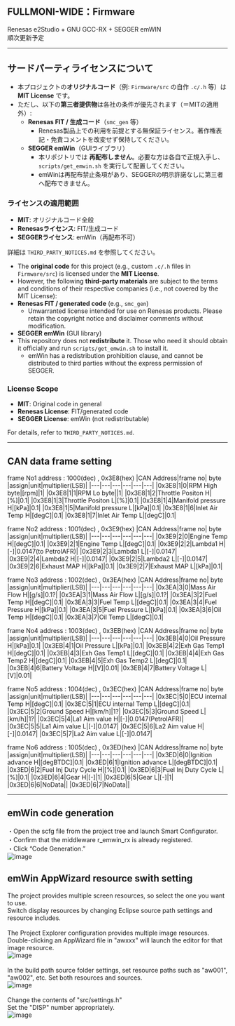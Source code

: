## FULLMONI-WIDE：Firmware
Renesas e2Studio + GNU GCC-RX + SEGGER emWIN<br>
順次更新予定
***
## サードパーティライセンスについて
- 本プロジェクトの**オリジナルコード**（例: `Firmware/src` の自作 `.c/.h` 等）は **MIT License** です。  
- ただし、以下の**第三者提供物**は各社の条件が優先されます（＝MITの適用外）:
  - **Renesas FIT / 生成コード**（`smc_gen` 等）  
    - Renesas製品上での利用を前提とする無保証ライセンス。著作権表記・免責コメントを改変せず保持してください。
  - **SEGGER emWin**（GUIライブラリ）  
    - 本リポジトリでは **再配布しません**。必要な方は各自で正規入手し、`scripts/get_emwin.sh` を実行して配置してください。  
    - emWinは再配布禁止条項があり、SEGGERの明示許諾なしに第三者へ配布できません。
### ライセンスの適用範囲
- **MIT**: オリジナルコード全般  
- **Renesasライセンス**: FIT/生成コード  
- **SEGGERライセンス**: emWin（再配布不可）

詳細は `THIRD_PARTY_NOTICES.md` を参照してください。

- The **original code** for this project (e.g., custom `.c/.h` files in `Firmware/src`) is licensed under the **MIT License**. 
- However, the following **third-party materials** are subject to the terms and conditions of their respective companies (i.e., not covered by the MIT License):
- **Renesas FIT / generated code** (e.g., `smc_gen`)  
    - Unwarranted license intended for use on Renesas products. Please retain the copyright notice and disclaimer comments without modification.
- **SEGGER emWin** (GUI library)
- This repository does not **redistribute** it. Those who need it should obtain it officially and run `scripts/get_emwin.sh` to install it.  
    - emWin has a redistribution prohibition clause, and cannot be distributed to third parties without the express permission of SEGGER.
### License Scope
- **MIT**: Original code in general 
- **Renesas License**: FIT/generated code 
- **SEGGER License**: emWin (not redistributable)

For details, refer to `THIRD_PARTY_NOTICES.md`.

***
## CAN data frame setting
frame No1 address : 1000(dec) , 0x3E8(hex)
|CAN Address|frame no| byte |assign|unit|multiplier(LSB)|
|---|---|---|---|---|---|
|0x3E8|1|0|RPM High byte|[rpm]|1|
|0x3E8|1|1|RPM Lo byte||1|
|0x3E8|1|2|Throttle Positon H|[%]|0.1|
|0x3E8|1|3|Throttle Positon L|[%]|0.1|
|0x3E8|1|4|Manifold pressure H|[kPa]|0.1|
|0x3E8|1|5|Manifold pressure L|[kPa]|0.1|
|0x3E8|1|6|Inlet Air Temp H|[degC]|0.1|
|0x3E8|1|7|Inlet Air Temp L|[degC]|0.1|

frame No2 address : 1001(dec) , 0x3E9(hex)
|CAN Address|frame no| byte |assign|unit|multiplier(LSB)|
|---|---|---|---|---|---|
|0x3E9|2|0|Engine Temp H|[degC]|0.1|
|0x3E9|2|1|Engine Temp L|[degC]|0.1|
|0x3E9|2|2|Lambda1 H|[-]|0.0147(to PetrolAFR)|
|0x3E9|2|3|Lambda1 L|[-]|0.0147|
|0x3E9|2|4|Lambda2 H|[-]|0.0147|
|0x3E9|2|5|Lambda2 L|[-]|0.0147|
|0x3E9|2|6|Exhaust MAP H|[kPa]|0.1|
|0x3E9|2|7|Exhaust MAP L|[kPa]|0.1|


frame No3 address : 1002(dec) , 0x3EA(hex)
|CAN Address|frame no| byte |assign|unit|multiplier(LSB)|
|---|---|---|---|---|---|
|0x3EA|3|0|Mass Air Flow H|[g/s]|0.1?|
|0x3EA|3|1|Mass Air Flow L|[g/s]|0.1?|
|0x3EA|3|2|Fuel Temp H|[degC]|0.1|
|0x3EA|3|3|Fuel Temp L|[degC]|0.1|
|0x3EA|3|4|Fuel Pressure H|[kPa]|0.1|
|0x3EA|3|5|Fuel Pressure L|[kPa]|0.1|
|0x3EA|3|6|Oil Temp H|[degC]|0.1|
|0x3EA|3|7|Oil Temp L|[degC]|0.1|

frame No4 address : 1003(dec) , 0x3EB(hex)
|CAN Address|frame no| byte |assign|unit|multiplier(LSB)|
|---|---|---|---|---|---|
|0x3EB|4|0|Oil Pressure H|[kPa]|0.1|
|0x3EB|4|1|Oil Pressure L|[kPa]|0.1|
|0x3EB|4|2|Exh Gas Temp1 H|[degC]|0.1|
|0x3EB|4|3|Exh Gas Temp1 L|[degC]|0.1|
|0x3EB|4|4|Exh Gas Temp2 H|[degC]|0.1|
|0x3EB|4|5|Exh Gas Temp2 L|[degC]|0.1|
|0x3EB|4|6|Battery Voltage H|[V]|0.01|
|0x3EB|4|7|Battery Voltage L|[V]|0.01|

frame No5 address : 1004(dec) , 0x3EC(hex)
|CAN Address|frame no| byte |assign|unit|multiplier(LSB)|
|---|---|---|---|---|---|
|0x3EC|5|0|ECU internal Temp H|[degC]|0.1|
|0x3EC|5|1|ECU internal Temp L|[degC]|0.1|
|0x3EC|5|2|Ground Speed H|[km/h]|1?|
|0x3EC|5|3|Ground Speed L|[km/h]|1?|
|0x3EC|5|4|La1 Aim value H|[-]|0.0147(PetrolAFR)|
|0x3EC|5|5|La1 Aim value L|[-]|0.0147|
|0x3EC|5|6|La2 Aim value H|[-]|0.0147|
|0x3EC|5|7|La2 Aim value L|[-]|0.0147|

frame No6 address : 1005(dec) , 0x3ED(hex)
|CAN Address|frame no| byte |assign|unit|multiplier(LSB)|
|---|---|---|---|---|---|
|0x3ED|6|0|Ignition advance H|[degBTDC]|0.1|
|0x3ED|6|1|Ignition advance L|[degBTDC]|0.1|
|0x3ED|6|2|Fuel Inj Duty Cycle H|[%]|0.1|
|0x3ED|6|3|Fuel Inj Duty Cycle L|[%]|0.1|
|0x3ED|6|4|Gear H|[-]|1|
|0x3ED|6|5|Gear L|[-]|1|
|0x3ED|6|6|NoData||
|0x3ED|6|7|NoData||
***
## emWin code generation
・Open the scfg file from the project tree and launch Smart Configurator.<br>
・Confirm that the middleware r_emwin_rx is already registered.<br>
・Click “Code Generation.”<br>
![image](https://github.com/user-attachments/assets/01f0507d-a2b9-420b-afb1-4e5bb2bbb660)<br>
## emWin AppWizard resource swith setting
The project provides multiple screen resources, so select the one you want to use.<br>
Switch display resources by changing Eclipse source path settings and resource includes.<br>
<br>
The Project Explorer configuration provides multiple image resources.<br>
Double-clicking an AppWizard file in "awxxx" will launch the editor for that image resource.<br>
![image](https://github.com/user-attachments/assets/50a501ed-c50e-4862-8025-8d1785cb3be7)<br>
<br>
In the build path source folder settings, set resource paths such as "aw001", "aw002", etc. Set both resources and sources.<br>
![image](https://github.com/user-attachments/assets/c7a7df58-1156-43a7-99f1-0c031d55beeb)<br>
<br>
Change the contents of "src/settings.h"<br>
Set the "DISP" number appropriately.<br>
![image](https://github.com/user-attachments/assets/4bc4fe29-edbc-4c54-9ac6-5f0a8b6d810b)<br>
